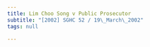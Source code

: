 ```yaml
---
title: Lim Choo Song v Public Prosecutor
subtitle: "[2002] SGHC 52 / 19\_March\_2002"
tags: null

---
```


